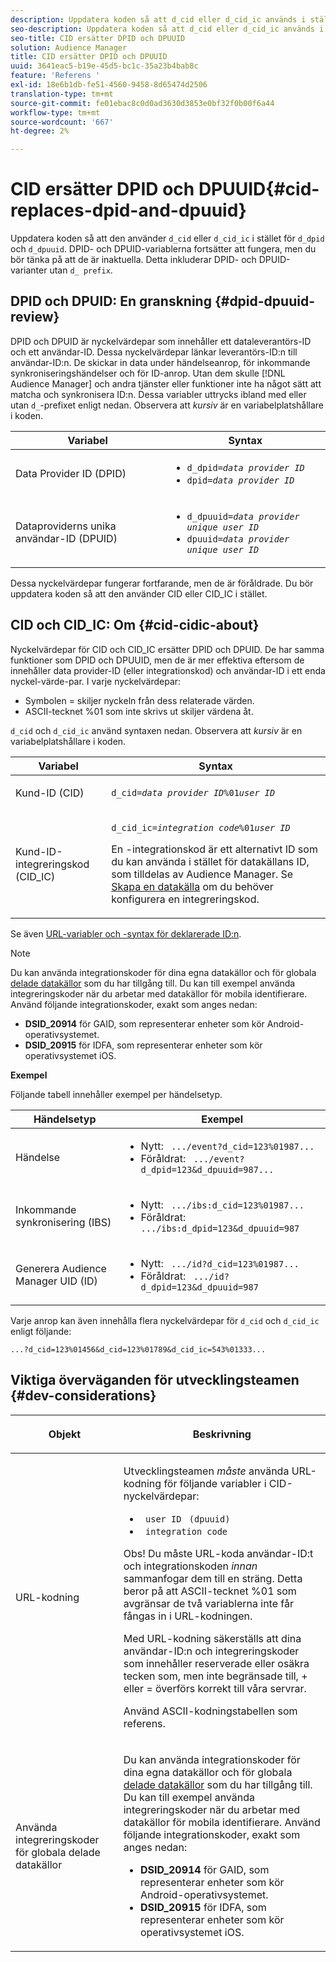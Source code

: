 ```yaml
---
description: Uppdatera koden så att d_cid eller d_cid_ic används i stället för d_pid och d_dpuuid. DPID- och DPUID-variablerna fortsätter att fungera, men du bör tänka på att de är inaktuella. Detta inkluderar DPID- och DPUID-varianter utan d_prefixet.
seo-description: Uppdatera koden så att d_cid eller d_cid_ic används i stället för d_pid och d_dpuuid. DPID- och DPUID-variablerna fortsätter att fungera, men du bör tänka på att de är inaktuella. Detta inkluderar DPID- och DPUID-varianter utan d_prefixet.
seo-title: CID ersätter DPID och DPUUID
solution: Audience Manager
title: CID ersätter DPID och DPUUID
uuid: 3641eac5-b19e-45d5-bc1c-35a23b4bab8c
feature: 'Referens '
exl-id: 18e6b1db-fe51-4560-9458-8d65474d2506
translation-type: tm+mt
source-git-commit: fe01ebac8c0d0ad3630d3853e0bf32f0b00f6a44
workflow-type: tm+mt
source-wordcount: '667'
ht-degree: 2%

---
```


# CID ersätter DPID och DPUUID{#cid-replaces-dpid-and-dpuuid}

Uppdatera koden så att den använder `d_cid` eller `d_cid_ic` i stället för `d_dpid` och `d_dpuuid`. DPID- och DPUID-variablerna fortsätter att fungera, men du bör tänka på att de är inaktuella. Detta inkluderar DPID- och DPUID-varianter utan `d_ prefix`.

## DPID och DPUID: En granskning {#dpid-dpuuid-review}

DPID och DPUID är nyckelvärdepar som innehåller ett dataleverantörs-ID och ett användar-ID. Dessa nyckelvärdepar länkar leverantörs-ID:n till användar-ID:n. De skickar in data under händelseanrop, för inkommande synkroniseringshändelser och för ID-anrop. Utan dem skulle [!DNL Audience Manager] och andra tjänster eller funktioner inte ha något sätt att matcha och synkronisera ID:n. Dessa variabler uttrycks ibland med eller utan `d_`-prefixet enligt nedan. Observera att *kursiv* är en variabelplatshållare i koden.

<table id="table_932B4416AE1E44E4A1E98D779D3B1ED5"> 
 <thead> 
  <tr> 
   <th colname="col1" class="entry"> Variabel </th> 
   <th colname="col2" class="entry"> Syntax </th> 
  </tr> 
 </thead>
 <tbody> 
  <tr> 
   <td colname="col1"> <p>Data Provider ID (DPID) </p> </td> 
   <td colname="col2"> 
    <ul id="ul_0567D39DCE784C20A81EC0845C7B1C6B"> 
     <li id="li_DDD8C18266314987A7C802918F4892A8"> <code>d_dpid=<i>data provider ID</i></code> </li> 
     <li id="li_80185558932E416698ABD71158303EA8"> <code>dpid=<i>data provider ID</i></code> </li> 
    </ul> </td> 
  </tr> 
  <tr> 
   <td colname="col1"> <p>Dataproviderns unika användar-ID (DPUID) </p> </td> 
   <td colname="col2"> 
    <ul id="ul_EA7F769523B142CE8FF5886E5CDFF2D9"> 
     <li id="li_C984E2FF0A83495880BB87C610FA3F79"> <code>d_dpuuid=<i>data provider unique user ID</i></code> </li> 
     <li id="li_DCFFAC995DCC49F489ACEFD97A06F877"> <code>dpuuid=<i>data provider unique user ID</i></code> </li> 
    </ul> </td> 
  </tr> 
 </tbody> 
</table>

Dessa nyckelvärdepar fungerar fortfarande, men de är föråldrade. Du bör uppdatera koden så att den använder CID eller CID_IC i stället.

## CID och CID_IC: Om {#cid-cidic-about}

Nyckelvärdepar för CID och CID_IC ersätter DPID och DPUID. De har samma funktioner som DPID och DPUUID, men de är mer effektiva eftersom de innehåller data provider-ID (eller integrationskod) och användar-ID i ett enda nyckel-värde-par. I varje nyckelvärdepar:

* Symbolen = skiljer nyckeln från dess relaterade värden.
* ASCII-tecknet %01 som inte skrivs ut skiljer värdena åt.

`d_cid` och  `d_cid_ic` använd syntaxen nedan. Observera att *kursiv* är en variabelplatshållare i koden.

<table id="table_0C8A4F8FDBC84416B4EB476F67BCFA8E"> 
 <thead> 
  <tr> 
   <th colname="col1" class="entry"> Variabel </th> 
   <th colname="col2" class="entry"> Syntax </th> 
  </tr> 
 </thead>
 <tbody> 
  <tr> 
   <td colname="col1"> <p>Kund-ID (CID) </p> </td> 
   <td colname="col2"> <p> <code>d_cid=<i>data provider ID</i>%01<i>user ID</i></code> </p> </td> 
  </tr> 
  <tr> 
   <td colname="col1"> <p>Kund-ID-integreringskod (CID_IC) </p> </td> 
   <td colname="col2"> <p> <code>d_cid_ic=<i>integration code</i>%01<i>user ID</i></code> </p> <p> En <span class="term">-integrationskod</span> är ett alternativt ID som du kan använda i stället för datakällans ID, som tilldelas av <span class="keyword"> Audience Manager</span>. Se <a href="../features/manage-datasources.md#create-data-source"> Skapa en datakälla</a> om du behöver konfigurera en integreringskod. </p> </td> 
  </tr> 
 </tbody> 
</table>

Se även [URL-variabler och -syntax för deklarerade ID:n](../features/declared-ids.md#variables-and-syntax).

>[!NOTE]
>
>Du kan använda integrationskoder för dina egna datakällor och för globala [delade datakällor](../features/datasources-list-and-settings.md#settings-menu-options) som du har tillgång till. Du kan till exempel använda integreringskoder när du arbetar med datakällor för mobila identifierare. Använd följande integrationskoder, exakt som anges nedan:

* **DSID_20914** för GAID, som representerar enheter som kör Android-operativsystemet.
* **DSID_20915** för IDFA, som representerar enheter som kör operativsystemet iOS.

**Exempel**

Följande tabell innehåller exempel per händelsetyp.

<table id="table_097A58CCD6E64C4DB0652271A4F31AE8"> 
 <thead> 
  <tr> 
   <th colname="col1" class="entry"> Händelsetyp </th> 
   <th colname="col2" class="entry"> Exempel </th> 
  </tr>
 </thead>
 <tbody> 
  <tr> 
   <td colname="col1"> <p>Händelse </p> </td> 
   <td colname="col2"> 
    <ul id="ul_6EAB4188C6954512A28D1A8328794BCB"> 
     <li id="li_344AAEF1622343489E2AD6E2929CEA98">Nytt: <code> .../event?d_cid=123%01987...</code> </li> 
     <li id="li_B673C1BA5AD24C46AB8F8232EF89CE89">Föråldrat: <code> .../event?d_dpid=123&amp;d_dpuuid=987...</code> </li> 
    </ul> </td> 
  </tr> 
  <tr> 
   <td colname="col1"> <p>Inkommande synkronisering (IBS) </p> </td> 
   <td colname="col2"> 
    <ul id="ul_78270745CBC2469B8CA9EDB7032B8F92"> 
     <li id="li_8C4620A04504442185F013F74E6B0647">Nytt: <code> .../ibs:d_cid=123%01987...</code> </li> 
     <li id="li_2A8F761C76334C1BB097CF1A9D7E8429">Föråldrat: <code> .../ibs:d_dpid=123&amp;d_dpuuid=987</code> </li> 
    </ul> </td> 
  </tr> 
  <tr> 
   <td colname="col1"> <p>Generera Audience Manager UID (ID) </p> </td> 
   <td colname="col2"> 
    <ul id="ul_EAA764DCFF7244F69ABF67ACEE13E579"> 
     <li id="li_18467A531FAF454A881CBD157BBFD6D2">Nytt: <code> .../id?d_cid=123%01987...</code> </li> 
     <li id="li_433C33F7BC284362AC7CC3C9DC0BF471">Föråldrat: <code> .../id?d_dpid=123&amp;d_dpuuid=987</code> </li> 
    </ul> </td> 
  </tr> 
 </tbody> 
</table>

Varje anrop kan även innehålla flera nyckelvärdepar för `d_cid` och `d_cid_ic` enligt följande:

```
...?d_cid=123%01456&d_cid=123%01789&d_cid_ic=543%01333...
```

## Viktiga överväganden för utvecklingsteamen {#dev-considerations}

<table id="table_5DD068FAE68A42CDB49B6C064706802A"> 
 <thead> 
  <tr> 
   <th colname="col1" class="entry"> <p>Objekt </p> </th> 
   <th colname="col2" class="entry"> <p>Beskrivning </p> </th> 
  </tr>
 </thead>
 <tbody> 
  <tr> 
   <td colname="col1"> <p>URL-kodning </p> </td> 
   <td colname="col2"> <p>Utvecklingsteamen <i>måste</i> använda URL-kodning för följande variabler i CID-nyckelvärdepar: </p> <p> 
     <ul id="ul_66DCB63C60914057B2BE21F49D9A36CA"> 
      <li id="li_6D82B4DB40BB4BB0B8FAF5841577FAAC"><code> user ID</code> <code> (dpuuid)</code> </li> 
      <li id="li_D2F94B07B0D84B09A5CDFA48518DDD62"><code> integration code</code> </li> 
     </ul> </p> <p> <p>Obs! Du måste URL-koda användar-ID:t och integrationskoden <i>innan</i> sammanfogar dem till en sträng. Detta beror på att ASCII-tecknet %01 som avgränsar de två variablerna inte får fångas in i URL-kodningen. </p> </p> <p>Med URL-kodning säkerställs att dina användar-ID:n och integreringskoder som innehåller reserverade eller osäkra tecken som, men inte begränsade till, + eller = överförs korrekt till våra servrar. </p> <p>Använd ASCII-kodningstabellen <a href="https://www.w3schools.com/tags/ref_urlencode.asp" format="https" scope="external"></a> som referens. </p> </td> 
  </tr> 
  <tr> 
   <td colname="col1"> <p>Använda integreringskoder för globala delade datakällor </p> </td> 
   <td colname="col2"> <p>Du kan använda integrationskoder för dina egna datakällor och för globala <a href="../features/datasources-list-and-settings.md#settings-menu-options"> delade datakällor</a> som du har tillgång till. Du kan till exempel använda integreringskoder när du arbetar med datakällor för mobila identifierare. Använd följande integrationskoder, exakt som anges nedan: </p> <p> 
     <ul id="ul_B306EE96A3BD4CE982E113D5E23826CF"> 
      <li id="li_3340C7AFA9AB4105A2CCF3E476EC7552"> <b>DSID_20914</b> för GAID, som representerar enheter som kör Android-operativsystemet. </li> 
      <li id="li_779D9F08021043FCB233A0ABF5160C76"> <b>DSID_20915</b> för IDFA, som representerar enheter som kör operativsystemet iOS. </li> 
     </ul> </p> </td> 
  </tr> 
 </tbody> 
</table>
